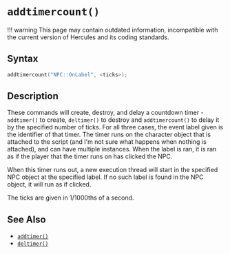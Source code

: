 # `addtimercount()`

!!! warning
	This page may contain outdated information, incompatible with the current version of Hercules and its coding standards.

## Syntax

```c
addtimercount("NPC::OnLabel", <ticks>);
```

## Description

These commands will create, destroy, and delay a countdown timer - `addtimer()` to
create, `deltimer()` to destroy and `addtimercount()` to delay it by the specified
number of ticks. For all three cases, the event label given is the identifier of
that timer. The timer runs on the character object that is attached to the script (and I'm not sure what happens when nothing is attached), and can have multiple instances. When the label is ran, it is ran as if the player that the timer runs on has clicked the NPC.

When this timer runs out, a new execution thread will start in the specified NPC
object at the specified label. If no such label is found in the NPC object, it
will run as if clicked.

The ticks are given in 1/1000ths of a second.

## See Also

- [`addtimer()`](addtimer.md)
- [`deltimer()`](deltimer.md)

